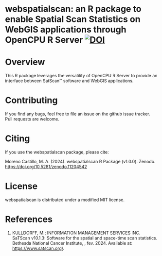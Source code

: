 # webspatialscan: an R package to enable Spatial Scan Statistics on WebGIS applications through OpenCPU R Server [![DOI](https://zenodo.org/badge/786540545.svg)](https://zenodo.org/doi/10.5281/zenodo.11036381)

# Overview

This R package leverages the versatility of OpenCPU R Server to provide an interface between SatScan™ software and WebGIS applications.

# Contributing

If you find any bugs, feel free to file an issue on the github issue tracker. Pull requests are welcome.

# Citing

If you use the webspatialscan package, please cite:

Moreno Castillo, M. A. (2024). webspatialscan R Package (v1.0.0). Zenodo. https://doi.org/10.5281/zenodo.11204542

# License

webspatialscan is distributed under a modified MIT license.

# References
1. KULLDORFF, M.; INFORMATION MANAGEMENT SERVICES INC. SaTScan v10.1.3: Software for the spatial and space-time scan statistics. Bethesda National Cancer Institute, , fev. 2024. Available at: <https://www.satscan.org/>.
